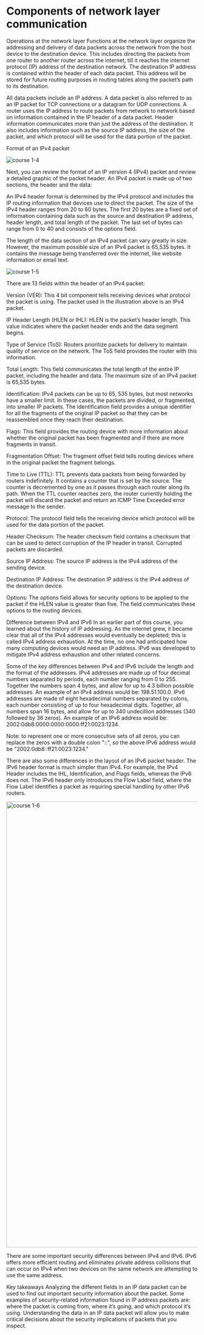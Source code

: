 # Components of network layer communication
Operations at the network layer
Functions at the network layer organize the addressing and delivery of data packets across the network from the host device to the destination device. This includes directing the packets from one router to another router across the internet, till it reaches the internet protocol (IP) address of the destination network. The destination IP address is contained within the header of each data packet. This address will be stored for future routing purposes in  routing tables along the packet’s path to its destination.

All data packets include an IP address. A data packet is also referred to as an IP packet for TCP connections or a datagram for UDP connections. A router uses the IP address to route packets from network to network based on information contained in the IP header of a data packet. Header information communicates more than just the address of the destination. It also includes information such as the source IP address, the size of the packet, and which protocol will be used for the data portion of the packet. 

Format of an IPv4 packet

![course 1-4](https://github.com/user-attachments/assets/e4a5b9ed-356f-4a15-b6bd-68d1d4f57f75)

Next, you can review the format of an IP version 4 (IPv4) packet and review a detailed graphic of the packet header. An IPv4 packet is made up of two sections, the header and the data:

An IPv4 header format is determined by the IPv4 protocol and includes the IP routing information that devices use to direct the packet. The size of the IPv4 header ranges from 20 to 60 bytes. The first 20 bytes are a fixed set of information containing data such as the source and destination IP address, header length, and total length of the packet. The last set of bytes can range from 0 to 40 and consists of the options field.

The length of the data section of an IPv4 packet can vary greatly in size. However, the maximum possible size of an IPv4 packet is 65,535 bytes. It contains the message being transferred over the internet, like website information or email text. 

![course 1-5](https://github.com/user-attachments/assets/0b303f9b-66c0-4e36-8cdb-d15cc601fa27)

There are 13 fields within the header of an IPv4 packet:

Version (VER): This 4 bit component tells receiving devices what protocol the packet is using. The packet used in the illustration above is an IPv4 packet.

IP Header Length (HLEN or IHL): HLEN is the packet’s header length. This value indicates where the packet header ends and the data segment begins. 

Type of Service (ToS): Routers prioritize packets for delivery to maintain quality of service on the network. The ToS field provides the router with this information.

Total Length: This field communicates the total length of the entire IP packet, including the header and data. The maximum size of an IPv4 packet is 65,535 bytes.

Identification: IPv4 packets can be up to 65, 535 bytes, but most networks have a smaller limit. In these cases, the packets are divided, or fragmented, into smaller IP packets. The identification field provides a unique identifier for all the fragments of the original IP packet so that they can be reassembled once they reach their destination.

Flags: This field provides the routing device with more information about whether the original packet has been fragmented and if there are more fragments in transit.

Fragmentation Offset: The fragment offset field tells routing devices where in the original packet the fragment belongs.

Time to Live (TTL): TTL prevents data packets from being forwarded by routers indefinitely. It contains a counter that is set by the source. The counter is decremented by one as it passes through each router along its path. When the TTL counter reaches zero, the router currently holding the packet will discard the packet and return an ICMP Time Exceeded error message to the sender. 

Protocol: The protocol field tells the receiving device which protocol will be used for the data portion of the packet.

Header Checksum: The header checksum field contains a checksum that can be used to detect corruption of the IP header in transit. Corrupted packets are discarded.

Source IP Address: The source IP address is the IPv4 address of the sending device.

Destination IP Address: The destination IP address is the IPv4 address of the destination device.

Options: The options field allows for security options to be applied to the packet if the HLEN value is greater than five. The field communicates these options to the routing devices.

Difference between IPv4 and IPv6
In an earlier part of this course, you learned about the history of IP addressing. As the internet grew, it became clear that all of the IPv4 addresses would eventually be depleted; this is called IPv4 address exhaustion. At the time, no one had anticipated how many computing devices would need an IP address. IPv6 was developed to mitigate IPv4 address exhaustion and other related concerns. 

Some of the key differences between IPv4 and IPv6 include the length and the format of the addresses. IPv4 addresses are made up of four decimal numbers separated by periods, each number ranging from 0 to 255. Together the numbers span 4 bytes, and allow for up to 4.3 billion possible addresses. An example of an IPv4 address would be: 198.51.100.0. IPv6 addresses are made of eight hexadecimal numbers separated by colons, each number consisting of up to four hexadecimal digits. Together, all numbers span 16 bytes, and allow for up to 340 undecillion addresses (340 followed by 36 zeros). An example of an IPv6 address would be: 2002:0db8:0000:0000:0000:ff21:0023:1234.

Note: to represent one or more consecutive sets of all zeros, you can replace the zeros with a double colon "::", so the above IPv6 address would be "2002:0db8::ff21:0023:1234."

There are also some differences in the layout of an IPv6 packet header. The IPv6 header format is much simpler than IPv4. For example, the IPv4 Header includes the IHL, Identification, and Flags fields, whereas the IPv6 does not. The IPv6 header only introduces the Flow Label field, where the Flow Label identifies a packet as requiring special handling by other IPv6 routers. 

<img width="1175" alt="course 1-6" src="https://github.com/user-attachments/assets/2c2720d7-ecbf-4aa2-93e4-433261252d67">

There are some important security differences between IPv4 and IPv6. IPv6 offers more efficient routing and eliminates private address collisions that can occur on IPv4 when two devices on the same network are attempting to use the same address. 

Key takeaways
Analyzing the different fields in an IP data packet can be used to find out important security information about the packet. Some examples of security-related information found in IP address packets are: where the packet is coming from, where it’s going, and which protocol it’s using. Understanding the data in an IP data packet will allow you to make critical decisions about the security implications of packets that you inspect.

